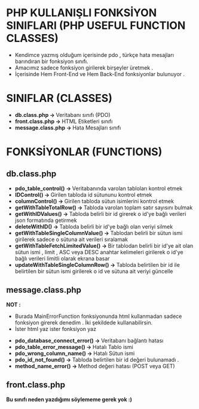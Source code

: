 # PHP KULLANIŞLI FONKSİYON SINIFLARI (PHP USEFUL FUNCTION CLASSES)
 * Kendimce yazmış olduğum içerisinde pdo , türkçe hata mesajları barındıran bir fonksiyon sınıfı.
 * Amacımız sadece fonksiyon girilerek birşeyler üretmek .  
 * İçerisinde Hem Front-End ve Hem Back-End fonksiyonlar bulunuyor .

# SINIFLAR (CLASSES)
 <ul>
  <li>
    <strong> db.class.php -> </strong> Veritabanı sınıfı (PDO)
  </li>
  <li>
    <strong> front.class.php -> </strong> HTML Etiketleri sınıfı 
  </li>
  <li>
    <strong> message.class.php -> </strong> Hata Mesajları sınıfı
  </li>
 </ul>
 
# FONKSİYONLAR (FUNCTIONS)

<h2>
  db.class.php
</h2>

<ul>
  <li>
    <strong> pdo_table_control() -> </strong> 
    Veritabanında varolan tabloları kontrol etmek 
  </li>
  <li>
    <strong> IDControl() -> </strong> 
    Girilen tabloda id sütununu kontrol etmek 
  </li>
  <li>
    <strong> columnControl() -> </strong> 
    Girilen tabloda sütun isimlerini kontrol etmek 
  </li>
  <li>
    <strong> getWithTableTotalRow() -> </strong> 
    Tabloda varolan toplam satır sayısını bulmak
  </li>
  <li>
    <strong> getWithIDValues() -> </strong> 
    Tabloda belirli bir id girerek o id'ye bağlı verileri json formatında getirmek 
  </li>
  <li>
    <strong> deleteWithID() -> </strong> 
    Tabloda belirli bir id'ye bağlı olan veriyi silmek 
  </li>
  <li>
    <strong> getWithTableSingleColumnValue() -> </strong> 
    Tablodan belirli bir sütun ismi girilerek sadece o sütuna ait verileri sıralamak 
  </li>
  <li>
    <strong> getWithTableFetchLimitedValue() -> </strong> 
    Bir tablodan belirli bir id'ye ait olan sütun ismi , limit , ASC veya DESC anahtar kelimeleri girilerek o id'ye bağlı verileri limitli olarak ekrana basar
  </li>
  <li>
    <strong> updateWithTableSingleColumnRow() -> </strong> 
    Tabloda belirtilen bir id ile belirtilen bir sütun ismi girilerek o id ve sütuna ait veriyi güncelle 
  </li>
</ul>

<h2>
message.class.php
</h2>

<strong>
NOT : 
</strong>

* Burada MainErrorFunction fonksiyonunda html kullanmadan sadece fonksiyon girerek denedim . İki şekildede kullanabilirsin.
* İster html yaz ister fonksiyon yaz

<ul>
  <li>
    <strong> pdo_database_connect_error() -> </strong> 
    Veritabanı bağlantı hatası 
  </li>
  <li>
    <strong> pdo_table_error_message() -> </strong> 
    Hatalı Tablo ismi
  </li>
  <li>
    <strong> pdo_wrong_column_name() -> </strong> 
    Hatalı Sütun ismi 
  </li>
  <li>
    <strong> pdo_id_not_found() -> </strong> 
    Tabloda belirtilen bir id değeri bulunamadı .
  </li>
  <li>
    <strong> method_name_error() -> </strong> 
    Method değeri hatası (POST veya GET)
  </li>
</ul>

<h2>
  front.class.php
</h2>

<strong>
  Bu sınıfı neden yazdığımı söylememe gerek yok :)
</strong>
